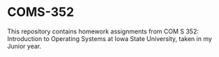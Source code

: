 # COMS-352
This repository contains homework assignments from COM S 352: Introduction to Operating Systems at Iowa State University, taken in my Junior year.
